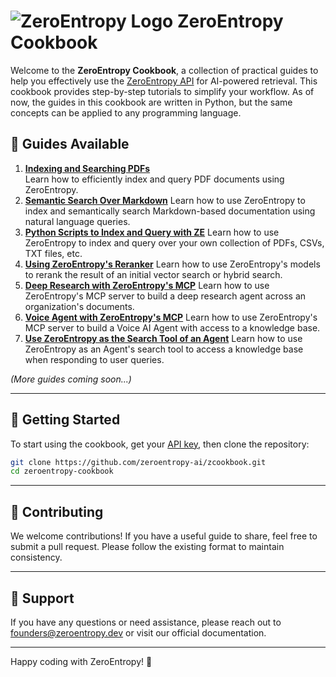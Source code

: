 # ![ZeroEntropy Logo](images/zeroentropy_logo.png) ZeroEntropy Cookbook

Welcome to the **ZeroEntropy Cookbook**, a collection of practical guides to help you effectively use the [ZeroEntropy API](https://dashboard.zeroentropy.dev) for AI-powered retrieval. This cookbook provides step-by-step tutorials to simplify your workflow.
As of now, the guides in this cookbook are written in Python, but the same concepts can be applied to any programming language.

## 📘 Guides Available

1. **[Indexing and Searching PDFs](guides/search_over_many_pdfs.ipynb)**  
   Learn how to efficiently index and query PDF documents using ZeroEntropy.
2. **[Semantic Search Over Markdown](guides/semantic_search_over_markdown/semantic_search_over_markdown.ipynb)**
   Learn how to use ZeroEntropy to index and semantically search Markdown-based documentation using natural language queries.
3. **[Python Scripts to Index and Query with ZE](guides/index_and_query_quickstart)**
   Learn how to use ZeroEntropy to index and query over your own collection of PDFs, CSVs, TXT files, etc.
4. **[Using ZeroEntropy's Reranker](guides/reranker_quickstart)**
   Learn how to use ZeroEntropy's models to rerank the result of an initial vector search or hybrid search. 
5. **[Deep Research with ZeroEntropy's MCP](guides/openai_deepresearch)**
   Learn how to use ZeroEntropy's MCP server to build a deep research agent across an organization's documents. 
6. **[Voice Agent with ZeroEntropy's MCP](guides/search_tool_for_voice_agents)**
   Learn how to use ZeroEntropy's MCP server to build a Voice AI Agent with access to a knowledge base. 
7. **[Use ZeroEntropy as the Search Tool of an Agent](guides/search_tool_for_agents)**
   Learn how to use ZeroEntropy as an Agent's search tool to access a knowledge base when responding to user queries.   

*(More guides coming soon...)*

---

## 🚀 Getting Started

To start using the cookbook, get your [API key](https://dashboard.zeroentropy.dev), then clone the repository:

```bash
git clone https://github.com/zeroentropy-ai/zcookbook.git
cd zeroentropy-cookbook
```

---

## 🤝 Contributing

We welcome contributions! If you have a useful guide to share, feel free to submit a pull request. Please follow the existing format to maintain consistency.

---

## 📧 Support

If you have any questions or need assistance, please reach out to founders@zeroentropy.dev or visit our official documentation.

---
Happy coding with ZeroEntropy! 🚀